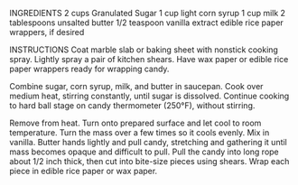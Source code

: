INGREDIENTS
2 cups Granulated Sugar
1 cup light corn syrup
1 cup milk
2 tablespoons unsalted butter
1/2 teaspoon vanilla extract
edible rice paper wrappers, if desired

INSTRUCTIONS
Coat marble slab or baking sheet with nonstick cooking spray. 
Lightly spray a pair of kitchen shears. Have wax paper or edible rice paper wrappers ready for wrapping candy.

Combine sugar, corn syrup, milk, and butter in saucepan. 
Cook over medium heat, stirring constantly, until sugar is dissolved. 
Continue cooking to hard ball stage on candy thermometer (250°F), without stirring.

Remove from heat. 
Turn onto prepared surface and let cool to room temperature. 
Turn the mass over a few times so it cools evenly. 
Mix in vanilla. 
Butter hands lightly and pull candy, stretching and gathering it until mass becomes opaque and difficult to pull. 
Pull the candy into long rope about 1/2 inch thick, then cut into bite-size pieces using shears. Wrap each piece in edible rice paper or wax paper.